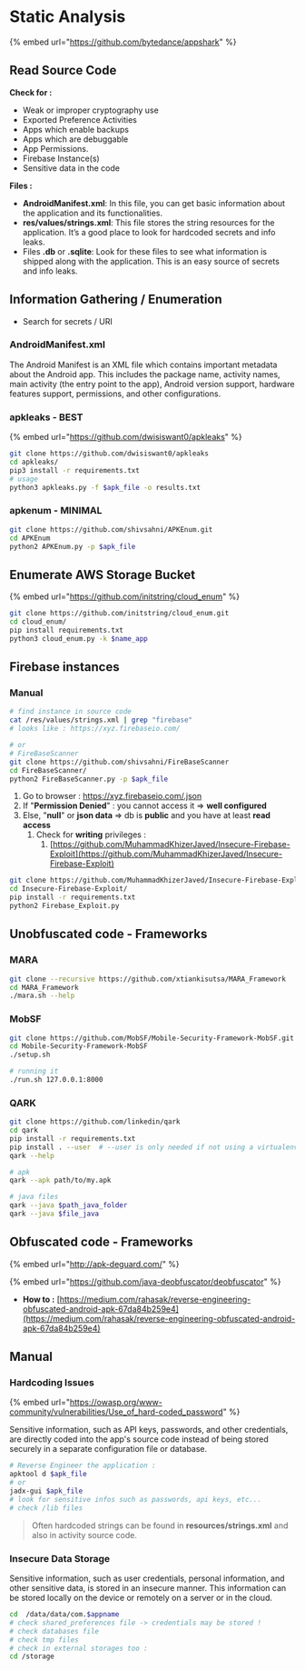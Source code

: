 # Static Analysis

{% embed url="https://github.com/bytedance/appshark" %}

## Read Source Code

**Check for :**

* Weak or improper cryptography use
* Exported Preference Activities
* Apps which enable backups
* Apps which are debuggable
* App Permissions.
* Firebase Instance(s)
* Sensitive data in the code

**Files :**

* **AndroidManifest.xml**: In this file, you can get basic information about the application and its functionalities.
* **res/values/strings.xml**: This file stores the string resources for the application. It’s a good place to look for hardcoded secrets and info leaks.
* Files **.db** or **.sqlite**: Look for these files to see what information is shipped along with the application. This is an easy source of secrets and info leaks.

## Information Gathering / Enumeration

* Search for secrets / URI

### AndroidManifest.xml

The Android Manifest is an XML file which contains important metadata about the Android app. This includes the package name, activity names, main activity (the entry point to the app), Android version support, hardware features support, permissions, and other configurations.

### apkleaks - BEST

{% embed url="https://github.com/dwisiswant0/apkleaks" %}

```bash
git clone https://github.com/dwisiswant0/apkleaks
cd apkleaks/
pip3 install -r requirements.txt
# usage
python3 apkleaks.py -f $apk_file -o results.txt
```

### apkenum - MINIMAL

```bash
git clone https://github.com/shivsahni/APKEnum.git
cd APKEnum
python2 APKEnum.py -p $apk_file
```

## Enumerate AWS Storage Bucket

{% embed url="https://github.com/initstring/cloud_enum" %}

```bash
git clone https://github.com/initstring/cloud_enum.git
cd cloud_enum/
pip install requirements.txt
python3 cloud_enum.py -k $name_app
```

## Firebase instances

### Manual

```bash
# find instance in source code
cat /res/values/strings.xml | grep "firebase"
# looks like : https://xyz.firebaseio.com/

# or
# FireBaseScanner
git clone https://github.com/shivsahni/FireBaseScanner
cd FireBaseScanner/
python2 FireBaseScanner.py -p $apk_file
```

1. Go to browser : https://xyz.firebaseio.com/.json
2. If "**Permission Denied**" : you cannot access it => **well configured**
3. Else, "**null**" or **json data** => db is **public** and you have at least **read access**
   1. Check for **writing** privileges :
      1. [https://github.com/MuhammadKhizerJaved/Insecure-Firebase-Exploit](https://github.com/MuhammadKhizerJaved/Insecure-Firebase-Exploit)

```bash
git clone https://github.com/MuhammadKhizerJaved/Insecure-Firebase-Exploit.git
cd Insecure-Firebase-Exploit/
pip install -r requirements.txt
python2 Firebase_Exploit.py
```

## Unobfuscated code - Frameworks

### MARA

```bash
git clone --recursive https://github.com/xtiankisutsa/MARA_Framework
cd MARA_Framework
./mara.sh --help
```

### MobSF

```bash
git clone https://github.com/MobSF/Mobile-Security-Framework-MobSF.git
cd Mobile-Security-Framework-MobSF
./setup.sh

# running it
./run.sh 127.0.0.1:8000
```

### QARK

```bash
git clone https://github.com/linkedin/qark
cd qark
pip install -r requirements.txt
pip install . --user  # --user is only needed if not using a virtualenv
qark --help

# apk
qark --apk path/to/my.apk

# java files
qark --java $path_java_folder
qark --java $file_java
```

## Obfuscated code - Frameworks

{% embed url="http://apk-deguard.com/" %}

{% embed url="https://github.com/java-deobfuscator/deobfuscator" %}

* **How to :** [https://medium.com/rahasak/reverse-engineering-obfuscated-android-apk-67da84b259e4](https://medium.com/rahasak/reverse-engineering-obfuscated-android-apk-67da84b259e4)

## Manual

### Hardcoding Issues

{% embed url="https://owasp.org/www-community/vulnerabilities/Use_of_hard-coded_password" %}

Sensitive information, such as API keys, passwords, and other credentials, are directly coded into the app's source code instead of being stored securely in a separate configuration file or database.

```bash
# Reverse Engineer the application :
apktool d $apk_file
# or
jadx-gui $apk_file
# look for sensitive infos such as passwords, api keys, etc...
# check /lib files
```

> Often hardcoded strings can be found in **resources/strings.xml** and also in activity source code.

### Insecure Data Storage

Sensitive information, such as user credentials, personal information, and other sensitive data, is stored in an insecure manner. This information can be stored locally on the device or remotely on a server or in the cloud.

```bash
cd  /data/data/com.$appname
# check shared_preferences file -> credentials may be stored !
# check databases file
# check tmp files
# check in external storages too :
cd /storage
```
